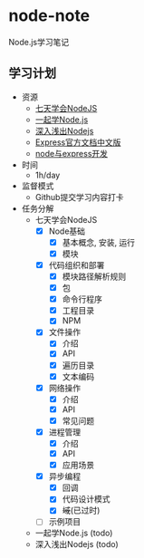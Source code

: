 # node-note
Node.js学习笔记

## 学习计划

* 资源
    - [七天学会NodeJS](https://www.lvtao.net/content/book/node.js.htm)
    - [一起学Node.js](https://github.com/nswbmw/N-blog)
    - [深入浅出Nodejs](https://book.douban.com/subject/25768396/)
    - [Express官方文档中文版](http://www.expressjs.com.cn/)
    - [node与express开发](https://book.douban.com/subject/26301434/)
* 时间
    - 1h/day
* 监督模式
    - Github提交学习内容打卡
* 任务分解
    - 七天学会NodeJS
        - [x] Node基础
            - [x] 基本概念, 安装, 运行
            - [x] 模块
        - [x] 代码组织和部署
            - [x] 模块路径解析规则
            - [x] 包
            - [x] 命令行程序
            - [x] 工程目录
            - [x] NPM
        - [x] 文件操作
            - [x] 介绍
            - [x] API
            - [x] 遍历目录
            - [x] 文本编码
        - [x] 网络操作
            - [x] 介绍
            - [x] API
            - [x] 常见问题
        - [x] 进程管理
            - [x] 介绍
            - [x] API
            - [x] 应用场景
        - [x] 异步编程
            - [x] 回调
            - [x] 代码设计模式
            - [x] ~~域~~(已过时)
        - [ ] 示例项目
    - 一起学Node.js (todo)
    - 深入浅出Nodejs (todo)
